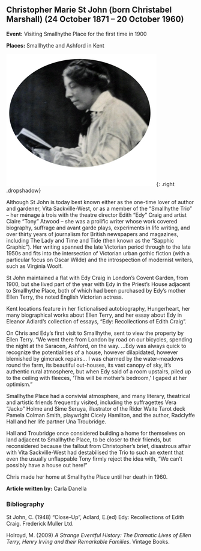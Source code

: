 <param ve-config style="article">

## Christopher Marie St John (born Christabel Marshall) (24 October 1871 – 20 October 1960)

**Event:** Visiting Smallhythe Place for the first time in 1900

**Places:** Smallhythe and Ashford in Kent

![Christopher St John - image taken from the print version of her play The Coronation published in 1912 -Photographed by Marie Leon](images/christopherstjohn.jpg){: .right .dropshadow}

Although St John is today best known either as the one-time lover of author and gardener, Vita Sackville-West, or as a member of the “Smallhythe Trio” – her ménage à trois with the theatre director Edith “Edy” Craig and artist Claire “Tony” Atwood – she was a prolific writer whose work covered biography, suffrage and avant garde plays, experiments in life writing, and over thirty years of journalism for British newspapers and magazines, including The Lady and Time and Tide (then known as the “Sapphic Graphic”). Her writing spanned the late Victorian period through to the late 1950s and fits into the intersection of Victorian urban gothic fiction (with a particular focus on Oscar Wilde) and the introspection of modernist writers, such as Virginia Woolf.

St John maintained a flat with Edy Craig in London’s Covent Garden, from 1900, but she lived part of the year with Edy in the Priest’s House adjacent to Smallhythe Place, both of which had been purchased by Edy’s mother Ellen Terry, the noted English Victorian actress. 

Kent locations feature in her fictionalised autobiography, Hungerheart, her many biographical works about Ellen Terry, and her essay about Edy in Eleanor Adlard’s collection of essays, “Edy: Recollections of Edith Craig”. 

On Chris and Edy’s first visit to Smallhythe, sent to view the property by Ellen Terry. “We went there from London by road on our bicycles, spending the night at the Saracen, Ashford, on the way. …Edy was always quick to recognize the potentialities of a house, however dilapidated, however blemished by gimcrack repairs… I was charmed by the water-meadows round the farm, its beautiful out-houses, its vast canopy of sky, it’s authentic rural atmosphere, but when Edy said of a room upstairs, piled up to the ceiling with fleeces, ‘This will be mother’s bedroom,’ I gaped at her optimism.”

Smallhythe Place had a convivial atmosphere, and many literary, theatrical and artistic friends frequently visited, including the suffragettes Vera “Jacko” Holme and Sime Seruya, illustrator of the Rider Waite Tarot deck Pamela Colman Smith, playwright Cicely Hamilton, and the author, Radclyffe Hall and her life partner Una Troubridge.

Hall and Troubridge once considered building a home for themselves on land adjacent to Smallhythe Place, to be closer to their friends, but reconsidered because the fallout from Christopher’s brief, disastrous affair with Vita Sackville-West had destabilised the Trio to such an extent that even the usually unflappable Tony firmly reject the idea with, “We can’t possibly have a house out here!”

Chris made her home at Smallhythe Place until her death in 1960. 


**Article written by:** Carla Danella


### Bibliography

St John, C. (1948) “Close-Up”, Adlard, E.(ed) Edy: Recollections of Edith Craig. Frederick Muller Ltd. 

Holroyd, M. (2009) _A Strange Eventful History: The Dramatic Lives of Ellen Terry, Henry Irving and their Remarkable Families_. Vintage Books.  
